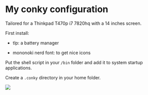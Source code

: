# My conky configuration

Tailored for a Thinkpad T470p i7 7820hq with a 14 inches screen.

First install:

* tlp: a battery manager

* mononoki nerd font: to get nice icons

Put the shell script in your ```/bin``` folder and add it to system startup applications.

Create a ```.conky``` directory in your home folder.

![](https://user-images.githubusercontent.com/91064070/167584797-51884c9a-3216-40dc-9e57-10f32bfed5d3.png)